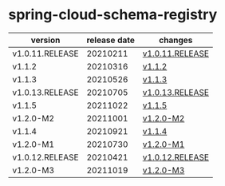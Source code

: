 # spring-cloud-schema-registry

|     version     | release date |                     changes                      |
|-----------------|--------------|--------------------------------------------------|
| v1.0.11.RELEASE | 20210211     | [v1.0.11.RELEASE](./v1.0.11.RELEASE-20210211.md) |
| v1.1.2          | 20210316     | [v1.1.2](./v1.1.2-20210316.md)                   |
| v1.1.3          | 20210526     | [v1.1.3](./v1.1.3-20210526.md)                   |
| v1.0.13.RELEASE | 20210705     | [v1.0.13.RELEASE](./v1.0.13.RELEASE-20210705.md) |
| v1.1.5          | 20211022     | [v1.1.5](./v1.1.5-20211022.md)                   |
| v1.2.0-M2       | 20211001     | [v1.2.0-M2](./v1.2.0-M2-20211001.md)             |
| v1.1.4          | 20210921     | [v1.1.4](./v1.1.4-20210921.md)                   |
| v1.2.0-M1       | 20210730     | [v1.2.0-M1](./v1.2.0-M1-20210730.md)             |
| v1.0.12.RELEASE | 20210421     | [v1.0.12.RELEASE](./v1.0.12.RELEASE-20210421.md) |
| v1.2.0-M3       | 20211019     | [v1.2.0-M3](./v1.2.0-M3-20211019.md)             |

